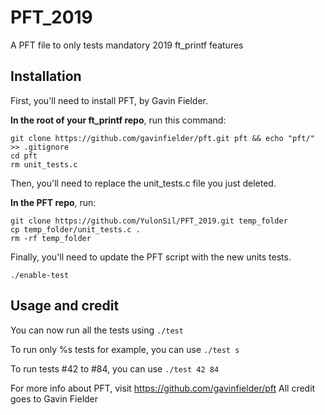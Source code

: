# PFT_2019
A PFT file to only tests mandatory 2019 ft_printf features

## Installation

First, you'll need to install PFT, by Gavin Fielder.

**In the root of your ft_printf repo**, run this command:

```
git clone https://github.com/gavinfielder/pft.git pft && echo "pft/" >> .gitignore
cd pft
rm unit_tests.c
```

Then, you'll need to replace the unit_tests.c file you just deleted.

**In the PFT repo**, run:
```
git clone https://github.com/YulonSil/PFT_2019.git temp_folder
cp temp_folder/unit_tests.c .
rm -rf temp_folder
```

Finally, you'll need to update the PFT script with the new units tests.
```
./enable-test
```
## Usage and credit

You can now run all the tests using ```./test```

To run only %s tests for example, you can use ```./test s```

To run tests #42 to #84, you can use ```./test 42 84```

For more info about PFT, visit https://github.com/gavinfielder/pft
All credit goes to Gavin Fielder

